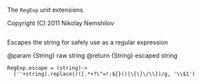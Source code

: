 The `RegExp` unit extensions

Copyright (C) 2011 Nikolay Nemshilov

```coffee-aside
```

Escapes the string for safely use as a regular expression

@param {String} raw string
@return {String} escaped string

```coffee-aside
RegExp.escape = (string)->
  (''+string).replace(/([.*+?\^=!:${}()|\[\]\/\\])/g, '\\$1')
```
